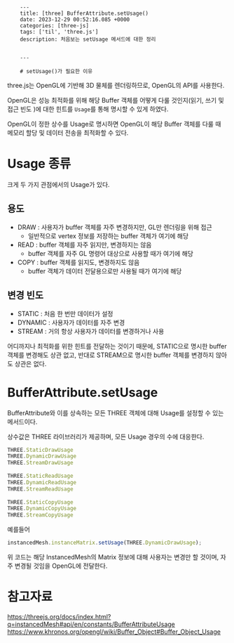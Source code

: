 

        ---
        title: [three] BufferAttribute.setUsage()
        date: 2023-12-29 00:52:16.085 +0000
        categories: [three-js]
        tags: ['til', 'three.js']
        description: 처음보는 setUsage 메서드에 대한 정리
        
        
        ---

        # setUsage()가 필요한 이유

three.js는 OpenGL에 기반해 3D 물체를 렌더링하므로, OpenGL의 API를 사용한다.

OpenGL은 성능 최적화를 위해 해당 Buffer 객체를 어떻게 다룰 것인지(읽기, 쓰기 및 접근 빈도 )에 대한 힌트를 `Usage`를 통해 명시할 수 있게 하였다.

OpenGL이 정한 상수를 Usage로 명시하면 OpenGL이 해당 Buffer 객체를 다룰 때 메모리 할당 및 데이터 전송을 최적화할 수 있다.

# Usage 종류

크게 두 가지 관점에서의 Usage가 있다.

## 용도

- DRAW : 사용자가 buffer 객체를 자주 변경하지만, GL만 렌더링을 위해 접근
  - 일반적으로 vertex 정보를 저장하는 buffer 객체가 여기에 해당
- READ : buffer 객체를 자주 읽지만, 변경하지는 않음
  - buffer 객체를 자주 GL 명령어 대상으로 사용할 때가 여기에 해당
- COPY : buffer 객체를 읽지도, 변경하지도 않음
  - buffer 객체가 데이터 전달용으로만 사용될 때가 여기에 해당


## 변경 빈도

- STATIC : 처음 한 번만 데이터가 설정
- DYNAMIC : 사용자가 데이터를 자주 변경
- STREAM : 거의 항상 사용자가 데이터를 변경하거나 사용

어디까지나 최적화를 위한 힌트를 전달하는 것이기 때문에, STATIC으로 명시한 buffer 객체를 변경해도 상관 없고, 반대로 STREAM으로 명시한 buffer 객체를 변경하지 않아도 상관은 없다.

# BufferAttribute.setUsage

BufferAttribute와 이를 상속하는 모든 THREE 객체에 대해 Usage를 설정할 수 있는 메서드이다.

상수값은 THREE 라이브러리가 제공하며, 모든 Usage 경우의 수에 대응한다.

```javascript
THREE.StaticDrawUsage 
THREE.DynamicDrawUsage 
THREE.StreamDrawUsage
		
THREE.StaticReadUsage 
THREE.DynamicReadUsage 
THREE.StreamReadUsage
		
THREE.StaticCopyUsage 
THREE.DynamicCopyUsage 
THREE.StreamCopyUsage
```

예를들어 

```javascript
instancedMesh.instanceMatrix.setUsage(THREE.DynamicDrawUsage);
```

위 코드는 해당 InstancedMesh의 Matrix 정보에 대해 사용자는 변경만 할 것이며, 자주 변경될 것임을 OpenGL에 전달한다.

# 참고자료

https://threejs.org/docs/index.html?q=instancedMesh#api/en/constants/BufferAttributeUsage
https://www.khronos.org/opengl/wiki/Buffer_Object#Buffer_Object_Usage

        